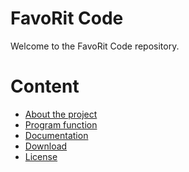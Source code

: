 # FavoRit Code
Welcome to the FavoRit Code repository.

# Content
- [About the project]()
- [Program function]()
- [Documentation]()
- [Download]()
- [License]()